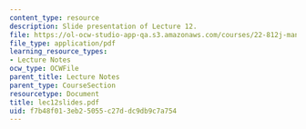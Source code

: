 ```yaml
---
content_type: resource
description: Slide presentation of Lecture 12.
file: https://ol-ocw-studio-app-qa.s3.amazonaws.com/courses/22-812j-managing-nuclear-technology-spring-2004/f7b48f013eb25055c27ddc9db9c7a754_lec12slides.pdf
file_type: application/pdf
learning_resource_types:
- Lecture Notes
ocw_type: OCWFile
parent_title: Lecture Notes
parent_type: CourseSection
resourcetype: Document
title: lec12slides.pdf
uid: f7b48f01-3eb2-5055-c27d-dc9db9c7a754
---
```

